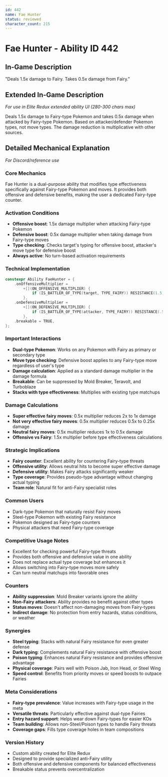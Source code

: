 ```yaml
---
id: 442
name: Fae Hunter
status: reviewed
character_count: 215
---
```


# Fae Hunter - Ability ID 442

## In-Game Description
"Deals 1.5x damage to Fairy. Takes 0.5x damage from Fairy."

## Extended In-Game Description
*For use in Elite Redux extended ability UI (280-300 chars max)*

Deals 1.5x damage to Fairy-type Pokemon and takes 0.5x damage when attacked by Fairy-type Pokemon. Based on attacker/defender Pokemon types, not move types. The damage reduction is multiplicative with other sources.

## Detailed Mechanical Explanation
*For Discord/reference use*

### Core Mechanics
Fae Hunter is a dual-purpose ability that modifies type effectiveness specifically against Fairy-type Pokemon and moves. It provides both offensive and defensive benefits, making the user a dedicated Fairy-type counter.

### Activation Conditions
- **Offensive boost**: 1.5x damage multiplier when attacking Fairy-type Pokemon
- **Defensive boost**: 0.5x damage multiplier when taking damage from Fairy-type moves
- **Type checking**: Checks target's typing for offensive boost, attacker's move type for defensive boost
- **Always active**: No turn-based activation requirements

### Technical Implementation
```c
constexpr Ability FaeHunter = {
    .onOffensiveMultiplier =
        +[](ON_OFFENSIVE_MULTIPLIER) {
            if (IS_BATTLER_OF_TYPE(target, TYPE_FAIRY)) RESISTANCE(1.5);
        },
    .onDefensiveMultiplier =
        +[](ON_DEFENSIVE_MULTIPLIER) {
            if (IS_BATTLER_OF_TYPE(attacker, TYPE_FAIRY)) RESISTANCE(.5);
        },
    .breakable = TRUE,
};
```

### Important Interactions
- **Dual-type Pokemon**: Works on any Pokemon with Fairy as primary or secondary type
- **Move type checking**: Defensive boost applies to any Fairy-type move regardless of user's type
- **Damage calculation**: Applied as a standard damage multiplier in the damage formula
- **Breakable**: Can be suppressed by Mold Breaker, Teravolt, and Turboblaze
- **Stacks with type effectiveness**: Multiplies with existing type matchups

### Damage Calculations
- **Super effective fairy moves**: 0.5x multiplier reduces 2x to 1x damage
- **Not very effective fairy moves**: 0.5x multiplier reduces 0.5x to 0.25x damage
- **Neutral fairy moves**: 0.5x multiplier reduces 1x to 0.5x damage
- **Offensive vs Fairy**: 1.5x multiplier before type effectiveness calculations

### Strategic Implications
- **Fairy counter**: Excellent ability for countering Fairy-type threats
- **Offensive utility**: Allows neutral hits to become super effective damage
- **Defensive utility**: Makes Fairy attacks significantly weaker
- **Type coverage**: Provides pseudo-type advantage without changing actual typing
- **Team role**: Natural fit for anti-Fairy specialist roles

### Common Users
- Dark-type Pokemon that naturally resist Fairy moves
- Steel-type Pokemon with existing Fairy resistance
- Pokemon designed as Fairy-type counters
- Physical attackers that need Fairy-type coverage

### Competitive Usage Notes
- Excellent for checking powerful Fairy-type threats
- Provides both offensive and defensive value in one ability
- Does not replace actual type coverage but enhances it
- Allows switching into Fairy-type moves more safely
- Can turn neutral matchups into favorable ones

### Counters
- **Ability suppression**: Mold Breaker variants ignore the ability
- **Non-Fairy attackers**: Ability provides no benefit against other types
- **Status moves**: Doesn't affect non-damaging moves from Fairy-types
- **Indirect damage**: No protection from entry hazards, status conditions, or weather

### Synergies
- **Steel typing**: Stacks with natural Fairy resistance for even greater defense
- **Dark typing**: Complements natural Fairy resistance with offensive boost
- **Poison typing**: Enhances natural Fairy resistance and provides offensive advantage  
- **Physical coverage**: Pairs well with Poison Jab, Iron Head, or Steel Wing
- **Speed control**: Benefits from priority moves or speed boosts to outpace Fairies

### Meta Considerations
- **Fairy-type prevalence**: Value increases with Fairy-type usage in the meta
- **Versatile threats**: Particularly effective against dual-type Fairies
- **Entry hazard support**: Helps wear down Fairy-types for easier KOs
- **Team building**: Allows non-Steel/Poison types to handle Fairy threats
- **Coverage gaps**: Fills type coverage holes in team compositions

### Version History
- Custom ability created for Elite Redux
- Designed to provide specialized anti-Fairy utility
- Both offensive and defensive components for balanced effectiveness
- Breakable status prevents overcentralization